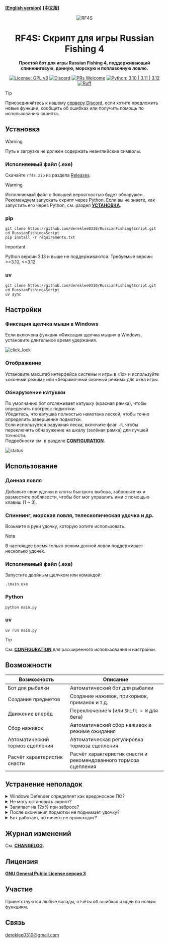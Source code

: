 **[[English version]][readme_en]** **[[中文版]][readme_zh-TW]**
<div align="center">

![RF4S][rf4s_logo]
<h1 align="center">RF4S: Скрипт для игры Russian Fishing 4</h1>

**Простой бот для игры Russian Fishing 4, поддерживающий спиннинговую, донную, морскую и поплавочную ловлю.**

[![License: GPL v3](https://img.shields.io/badge/License-GPLv3-blue.svg)](https://opensource.org/license/gpl-3-0)
[![Discord](https://img.shields.io/badge/discord-join-rf44.svg?labelColor=191937&color=6F6FF7&logo=discord)](https://discord.gg/BZQWQnAMbY)
[![PRs Welcome](https://img.shields.io/badge/PRs-welcome-brightgreen.svg?style=flat)](http://makeapullrequest.com)
[![Python: 3.10 | 3.11 | 3.12](https://img.shields.io/badge/python-3.10_%7C_3.11_%7C_3.12-blue)](https://www.python.org/downloads/)
[![Ruff](https://img.shields.io/endpoint?url=https://raw.githubusercontent.com/astral-sh/ruff/main/assets/badge/v2.json)](https://github.com/astral-sh/ruff)

<!-- <a target="_blank" href="https://github.com/pylint-dev/pylint" style="background:none">
    <img src="https://img.shields.io/badge/linting-pylint-yellowgreen" style="height: 22px;" />
</a> -->
<!-- <a target="_blank" href="https://github.com/psf/black" style="background:none">
    <img src="https://img.shields.io/badge/code%20style-black-000000.svg" style="height: 22px;" />
</a> -->
<!-- <a target="_blank" href="link_to_docs, tbd" style="background:none">
    <img src="https://img.shields.io/badge/docs-%23BE1B55" style="height: 22px;" />
</a> -->  

</div>

> [!TIP]
> Присоединяйтесь к нашему [серверу Discord][discord], если хотите предложить новые функции, сообщить об ошибках или получить помощь по использованию скрипта.

## Установка
> [!WARNING] 
> Путь к загрузке не должен содержать неанглийские символы.
### Исполняемый файл (.exe)
Скачайте `rf4s.zip` из раздела [Releases][releases].
> [!WARNING] 
> Исполняемый файл с большей вероятностью будет обнаружен. Рекомендуем запускать скрипт через Python.
> Если вы не знаете, как запустить его через Python, см. раздел **[УСТАНОВКА][installation]**.
### pip
```
git clone https://github.com/dereklee0310/RussianFishing4Script.git
cd RussianFishing4Script
pip install -r requirements.txt
```
> [!IMPORTANT] 
> Python версии 3.13 и выше не поддерживаются. Требуемые версии: >=3.10, <=3.12.

### uv
```
git clone https://github.com/dereklee0310/RussianFishing4Script.git
cd RussianFishing4Script
uv sync
```

## Настройки
### Фиксация щелчка мыши в Windows
Если включена функция «Фиксация щелчка мыши» в Windows, установите длительное время удержания.

![click_lock]
### Отображение
Установите масштаб интерфейса системы и игры в «1x» и используйте «оконный режим» или «безрамочный оконный режим» для окна игры.
### Обнаружение катушки
По умолчанию бот отслеживает катушку (красная рамка), чтобы определить прогресс подмотки.  
Убедитесь, что катушка полностью намотана леской, чтобы точно определить завершение подмотки.  
Если используется радужная леска, включите флаг `-R`, чтобы переключить обнаружение на шкалу (зелёная рамка) для лучшей точности.  
Подробности см. в разделе **[CONFIGURATION][configuration]**.

![status]

## Использование
### Донная ловля
Добавьте свои удочки в слоты быстрого выбора, забросьте их и разместите поблизости, чтобы бот мог управлять ими с помощью клавиш (1 ~ 3).
### Спиннинг, морская ловля, телескопическая удочка и др.
Возьмите в руки удочку, которую хотите использовать.
> [!NOTE]
> В настоящее время только режим донной ловли поддерживает несколько удочек.
### Исполняемый файл (.exe)
Запустите двойным щелчком или командой:
```
.\main.exe
```
### Python
```
python main.py
```
### uv
```
uv run main.py
```

> [!TIP]
> См. **[CONFIGURATION][configuration]** для расширенного использования и настройки.

## Возможности
| Возможность                  | Описание                                              |
| ------------------------ | -------------------------------------------------------- |
| Бот для рыбалки              | Автоматический бот для рыбалки                                         |
| Создание предметов              | Создание наживок, прикормок, приманок и т.д.                     |
| Движение вперёд           | Переключение `W` (или `Shift + W` для бега)                |
| Сбор наживок            | Автоматический сбор наживок в режиме ожидания                |
| Автоматический тормоз сцепления  | Автоматическая регулировка тормоза сцепления                  |
| Расчёт характеристик снасти | Расчёт характеристик снасти и рекомендованного тормоза сцепления   |

## Устранение неполадок
<details>
<summary>Windows Defender определяет как вредоносное ПО?</summary>

- Это ложное срабатывание, см. [эту страницу][malware]. 
</details>
<!-- ------------------------------- divide -------------------------------- -->
<details>
<summary>Не могу остановить скрипт?</summary>

- Некоторые клавиши могли залипнуть (например, `Ctrl`, `Shift`, кнопка мыши и т.д.).  
  Нажмите их ещё раз, чтобы отпустить, затем введите `Ctrl-C` как обычно.
</details>
<!-- ------------------------------- divide -------------------------------- -->
<details>
<summary>Залипает на 12x% при забросе?</summary>

- Убедитесь, что язык игры и язык скрипта совпадают.
- Убедитесь, что катушка полностью намотана, или используйте радужную леску и флаг `-R`. 
</details>
<!-- ------------------------------- divide -------------------------------- -->
<details>
<summary>После окончания подмотки не поднимает удочку?</summary>

- Убедитесь, что катушка полностью намотана, или используйте радужную леску и флаг `-R`. 
- Измените размер окна игры.
- Уменьшите значение `BOT.SPOOL_CONFIDENCE` в файле `config.yaml`.
- Избегайте ярких источников света (например, прямых солнечных лучей) или выключите освещение на лодке.
</details>
<!-- ------------------------------- divide -------------------------------- -->
<details>
<summary>Бот работает, но ничего не происходит?</summary>

- Запустите от имени администратора.
</details>
<!-- ------------------------------- divide -------------------------------- -->

## Журнал изменений
См. **[CHANGELOG][changelog].**

## Лицензия
**[GNU General Public License версия 3][license]**

## Участие
Приветствуются любые вклады, отчёты об ошибках и идеи по новым функциям.

## Связь
dereklee0310@gmail.com 

[readme_en]: /README.md
[readme_zh-TW]: /docs/zh-TW/README.md
[rf4s_logo]: /static/readme/RF4S.png
[python_badge]: https://img.shields.io/badge/Python-3776AB?style=for-the-badge&logo=python&logoColor=white
[windows_badge]: https://img.shields.io/badge/Windows-0078D6?style=for-the-badge&logo=windows&logoColor=white
[click_lock]: /static/readme/clicklock.png
[malware]: https://nuitka.net/user-documentation/common-issue-solutions.html#windows-virus-scanners

[discord]: https://discord.gg/BZQWQnAMbY  
[python]: https://www.python.org/downloads/  
[releases]: https://github.com/dereklee0310/RussianFishing4Script/releases  
[status]: /static/readme/status.png
[configuration]: /docs/ru/CONFIGURATION.md
[changelog]: /docs/ru/CHANGELOG.md
[license]: /LICENSE
[installation]: /docs/ru/INSTALLATION.md
